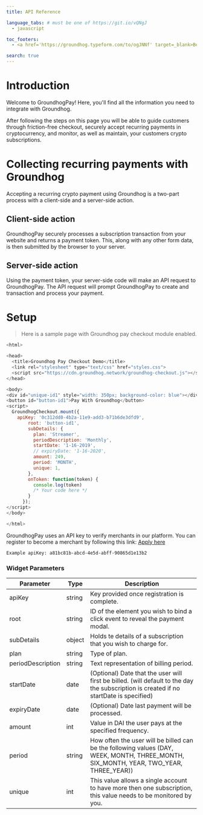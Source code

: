 ```yaml
---
title: API Reference

language_tabs: # must be one of https://git.io/vQNgJ
  - javascript

toc_footers:
  - <a href='https://groundhog.typeform.com/to/ogJNNf' target=_blank>Become a Merchant</a>

search: true
---
```


# Introduction

Welcome to GroundhogPay! Here, you'll find all the information you need to integrate with Groundhog.

After following the steps on this page you will be able to guide customers through friction-free checkout, securely accept recurring payments in cryptocurrency, and monitor, as well as maintain, your customers crypto subscriptions.

# Collecting recurring payments with Groundhog

Accepting a recurring crypto payment using Groundhog is a two-part process with a client-side and a server-side action.

## Client-side action

GroundhogPay securely processes a subscription transaction from your website and returns a payment token. This, along with any other form data, is then submitted by the browser to your server.

## Server-side action

Using the payment token, your server-side code will make an API request to GroundhogPay. The API request will prompt GroundhogPay to create and transaction and process your payment.

# Setup
> Here is a sample page with Groundhog pay checkout module enabled.

```javascript
<html>

<head>
  <title>Groundhog Pay Checkout Demo</title>
  <link rel="stylesheet" type="text/css" href="styles.css">
  <script src="https://cdn.groundhog.network/groundhog-checkout.js"></script>
</head>

<body>
<div id="unique-id1" style="width: 350px; background-color: blue"></div>
<button id="button-id1">Pay With Groundhog</button>
<script>
  GroundhogCheckout.mount({
    apiKey: '0c312dd0-4b2a-11e9-add3-b71b6de3dfd9',
        root: 'button-id1',
        subDetails: {
          plan: 'Streamer',
          periodDescription: 'Monthly',
          startDate: '1-16-2019',
          // expiryDate: '1-16-2020',
          amount: 249,
          period: 'MONTH',
          unique: 1,
        },
        onToken: function(token) {
          console.log(token)
          /* Your code here */
        }
      });
</script>
</body>

</html>
```

GroundhogPay uses an API key to verify merchants in our platform. You can register to become a merchant by following this link: [Apply here](https://groundhog.typeform.com/to/ogJNNf)

`Example apiKey: a81bc81b-abcd-4e5d-abff-90865d1e13b2`

### Widget Parameters

Parameter | Type | Description
--------- | ------- | -----------
apiKey | string | Key provided once registration is complete.
root | string | ID of the element you wish to bind a click event to reveal the payment modal.
subDetails | object | Holds te details of a subscription that you wish to charge for.
plan | string | Type of plan.
periodDescription | string | Text representation of billing period.
startDate | date | (Optional) Date that the user will first be billed. (will default to the day the subscription is created if no startDate is specified)
expiryDate | date | (Optional) Date last payment will be processed.
amount | int | Value in DAI the user pays at the specified frequency.
period | string | How often the user will be billed can be the following values (DAY, WEEK, MONTH, THREE_MONTH, SIX_MONTH, YEAR, TWO_YEAR, THREE_YEAR))
unique | int | This value allows a single account to have more then one subscription, this value needs to be monitored by you.

